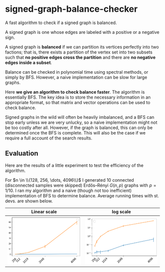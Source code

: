 # signed-graph-balance-checker
A fast algorithm to check if a signed graph is balanced.

A signed graph is one whose edges are labeled with a positive or a negative sign.

A signed graph is **balanced** if we can partition its vertices perfectly into two factions; that is, there exists a partition of the vertex set into two subsets such that **no positive edges cross the partition** and there are **no negative edges inside a subset**.

Balance can be checked in polynomial time using spectral methods, or simply by BFS. However, a naive implementation can be slow for large graphs.

Here **we give an algorithm to check balance faster**. The algorithm is essentially BFS. The key idea is to store the necessary information in an appropriate format, so that matrix and vector operations can be used to check balance.

Signed graphs in the wild will often be heavily imbalanced, and a BFS can stop early unless we are very unlucky, so a naive implementation might not be too costly after all. However, if the graph is balanced, this can only be determined once the BFS is complete. This will also be the case if we require a full account of the search results.

## Evaluation

Here are the results of a little experiment to test the efficiency of the algorithm.

For $n \in \\{128, 256, \dots, 4096\\}$ I generated 10 connected (disconnected samples were skipped) Erdős–Rényi $G(n,p)$ graphs with $p=1/10$. I ran my algorithm and a naive (though not too inefficient) implementation of BFS to determine balance. Average running times with st. devs. are shown below.


Linear scale             |  log scale
:-------------------------:|:-------------------------:
![](results.png)  |  ![](log_results.png)